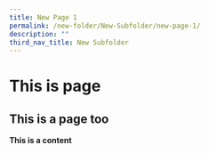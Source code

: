 ```yaml
---
title: New Page 1
permalink: /new-folder/New-Subfolder/new-page-1/
description: ""
third_nav_title: New Subfolder
---
```

# This is page

## This is a page too 

**This is a content**